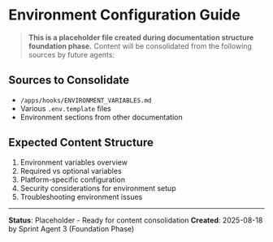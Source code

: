 # Environment Configuration Guide

> **This is a placeholder file created during documentation structure foundation phase.**
> Content will be consolidated from the following sources by future agents:

## Sources to Consolidate
- `/apps/hooks/ENVIRONMENT_VARIABLES.md`
- Various `.env.template` files
- Environment sections from other documentation

## Expected Content Structure
1. Environment variables overview
2. Required vs optional variables
3. Platform-specific configuration
4. Security considerations for environment setup
5. Troubleshooting environment issues

---
**Status**: Placeholder - Ready for content consolidation
**Created**: 2025-08-18 by Sprint Agent 3 (Foundation Phase)
